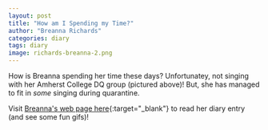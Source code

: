 ```yaml
---
layout: post
title: "How am I Spending my Time?"
author: "Breanna Richards"
categories: diary
tags: diary
image: richards-breanna-2.png
---
```


How is Breanna spending her time these days?  Unfortunatey, not singing with her Amherst College DQ group (pictured above)!  But, she has managed to fit in *some* singing during quarantine.  

Visit [Breanna's web page here](https://brichards21.github.io/calendar-project/ "Breanna Richards"){:target="_blank"} to read her diary entry (and see some fun gifs)!
